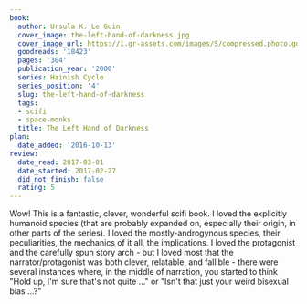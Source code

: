 ```yaml
---
book:
  author: Ursula K. Le Guin
  cover_image: the-left-hand-of-darkness.jpg
  cover_image_url: https://i.gr-assets.com/images/S/compressed.photo.goodreads.com/books/1488213612l/18423._SX98_.jpg
  goodreads: '18423'
  pages: '304'
  publication_year: '2000'
  series: Hainish Cycle
  series_position: '4'
  slug: the-left-hand-of-darkness
  tags:
  - scifi
  - space-monks
  title: The Left Hand of Darkness
plan:
  date_added: '2016-10-13'
review:
  date_read: 2017-03-01
  date_started: 2017-02-27
  did_not_finish: false
  rating: 5
---
```


Wow! This is a fantastic, clever, wonderful scifi book. I loved the explicitly humanoid species (that are probably expanded on, especially their origin, in other parts of the series). I loved the mostly-androgynous species, their peculiarities, the mechanics of it all, the implications. I loved the protagonist and the carefully spun story arch - but I loved most that the narrator/protagonist was both clever, relatable, and fallible - there were several instances where, in the middle of narration, you started to think "Hold up, I'm sure that's not quite …" or "Isn't that just your weird bisexual bias …?"
